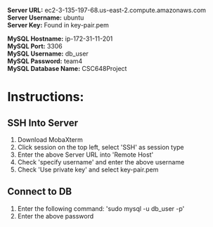 **Server URL:** ec2-3-135-197-68.us-east-2.compute.amazonaws.com  
**Server Username:** ubuntu  
**Server Key:** Found in key-pair.pem  

**MySQL Hostname:** ip-172-31-11-201  
**MySQL Port:** 3306  
**MySQL Username:** db_user  
**MySQL Password:** team4  
**MySQL Database Name:** CSC648Project  


# Instructions:

**SSH Into Server**
----------------
1. Download MobaXterm
2. Click session on the top left, select 'SSH' as session type
3. Enter the above Server URL into 'Remote Host'
4. Check 'specify username' and enter the above username
5. Check 'Use private key' and select key-pair.pem

**Connect to DB**
-------------
1. Enter the following command: 'sudo mysql -u db_user -p'
2. Enter the above password
